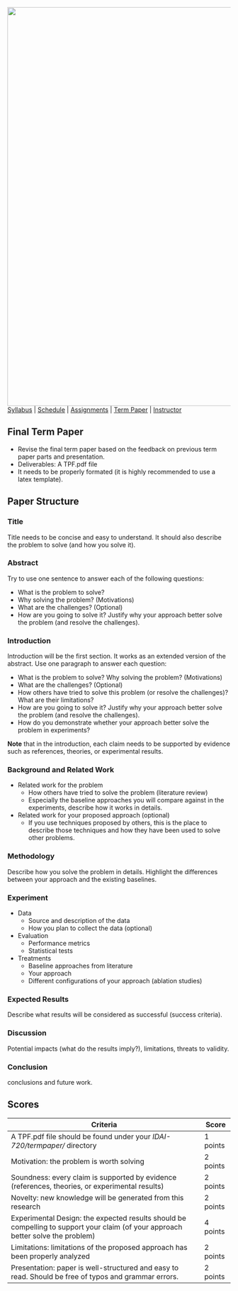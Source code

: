 [<img width=900 src="../img/title.png?raw=yes">](../README.md)   
[Syllabus](../README.md) |
[Schedule](../schedule.md) |
[Assignments](../assignments/README.md) |
[Term Paper](README.md) |
[Instructor](http://zhe-yu.github.io) 

## Final Term Paper

 - Revise the final term paper based on the feedback on previous term paper parts and presentation.
 - Deliverables: A TPF.pdf file
 - It needs to be properly formated (it is highly recommended to use a latex template).

## Paper Structure

### Title
Title needs to be concise and easy to understand. It should also describe the problem to solve (and how you solve it).

### Abstract
Try to use one sentence to answer each of the following questions:

 - What is the problem to solve? 
 - Why solving the problem? (Motivations) 
 - What are the challenges? (Optional) 
 - How are you going to solve it? Justify why your approach better solve the problem (and resolve the challenges).

### Introduction
Introduction will be the first section. It works as an extended version of the abstract. Use one paragraph to answer each question:

 - What is the problem to solve? Why solving the problem? (Motivations)
 - What are the challenges? (Optional)
 - How others have tried to solve this problem (or resolve the challenges)? What are their limitations?
 - How are you going to solve it? Justify why your approach better solve the problem (and resolve the challenges).
 - How do you demonstrate whether your approach better solve the problem in experiments?

**Note** that in the introduction, each claim needs to be supported by evidence such as references, theories, or experimental results.

### Background and Related Work
+ Related work for the problem
  - How others have tried to solve the problem (literature review)
  - Especially the baseline approaches you will compare against in the experiments, describe how it works in details.
+ Related work for your proposed approach (optional)
  - If you use techniques proposed by others, this is the place to describe those techniques and how they have been used to solve other problems.

### Methodology
Describe how you solve the problem in details. Highlight the differences between your approach and the existing baselines.

### Experiment
+ Data
  - Source and description of the data
  - How you plan to collect the data (optional)
+ Evaluation
  - Performance metrics
  - Statistical tests
+ Treatments
  - Baseline approaches from literature
  - Your approach
  - Different configurations of your approach (ablation studies)

### Expected Results
Describe what results will be considered as successful (success criteria).

### Discussion
Potential impacts (what do the results imply?), limitations, threats to validity.

### Conclusion
conclusions and future work.

## Scores
 | Criteria | Score |
 |------------|--------|
 | A TPF.pdf file should be found under your _IDAI-720/termpaper/_ directory | 1 points|
 | Motivation: the problem is worth solving | 2 points |
 | Soundness: every claim is supported by evidence (references, theories, or experimental results) | 2 points |
 | Novelty: new knowledge will be generated from this research | 2 points |
 | Experimental Design: the expected results should be compelling to support your claim (of your approach better solve the problem) | 4 points |
 | Limitations: limitations of the proposed approach has been properly analyzed | 2 points |
 | Presentation: paper is well-structured and easy to read. Should be free of typos and grammar errors. | 2 points |


